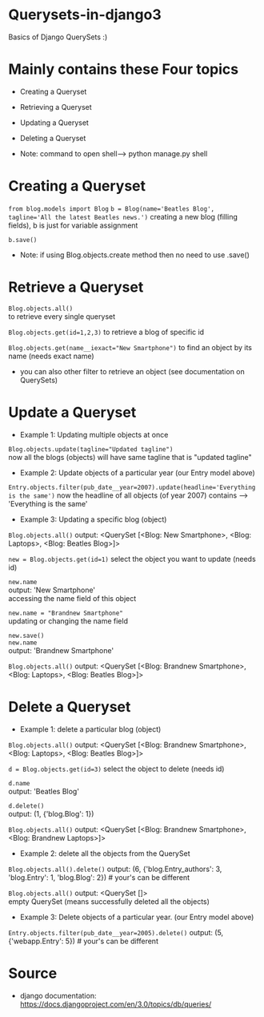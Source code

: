 # Querysets-in-django3
Basics of Django QuerySets :)

# Mainly contains these Four topics 
* Creating a Queryset
* Retrieving a Queryset
* Updating a Queryset
* Deleting a Queryset

* Note: command to open shell--> python manage.py shell 

# Creating a Queryset

`from blog.models import Blog`
`b = Blog(name='Beatles Blog', tagline='All the latest Beatles news.')`
creating a new blog (filling fields), b is just for variable assignment

`b.save()`
* Note: if using Blog.objects.create method then no need to use .save()


# Retrieve a Queryset

`Blog.objects.all()`  
to retrieve every single queryset

`Blog.objects.get(id=1,2,3)`
to retrieve a blog of specific id

`Blog.objects.get(name__iexact="New Smartphone")`
to find an object by its name (needs exact name)
* you can also other filter to retrieve an object (see documentation on QuerySets) 


# Update a Queryset

* Example 1: Updating multiple objects at once

`Blog.objects.update(tagline="Updated tagline")`  
now all the blogs (objects) will have same tagline that is "updated tagline"

* Example 2: Update objects of a particular year (our Entry model above)

`Entry.objects.filter(pub_date__year=2007).update(headline='Everything is the same')`
now the headline of all objects (of year 2007) contains --> 'Everything is the same'

* Example 3: Updating a specific blog (object)

`Blog.objects.all()`
output: <QuerySet [<Blog: New Smartphone>, <Blog: Laptops>, <Blog: Beatles Blog>]>

`new = Blog.objects.get(id=1)`
select the object you want to update (needs id)

`new.name`     
output: 'New Smartphone'   
accessing the name field of this object

`new.name = "Brandnew Smartphone"`    
updating or changing the name field

`new.save()`      
`new.name`     
output: 'Brandnew Smartphone'

`Blog.objects.all()`
output: <QuerySet [<Blog: Brandnew Smartphone>, <Blog: Laptops>, <Blog: Beatles Blog>]>

# Delete a Queryset

* Example 1: delete a particular blog (object)

`Blog.objects.all()`
output: <QuerySet [<Blog: Brandnew Smartphone>, <Blog: Laptops>, <Blog: Beatles Blog>]>

`d = Blog.objects.get(id=3)`
select the object to delete (needs id)

`d.name`  
output: 'Beatles Blog'

`d.delete()`  
output: (1, {'blog.Blog': 1})

`Blog.objects.all()`
output: <QuerySet [<Blog: Brandnew Smartphone>, <Blog: Brandnew Laptops>]>

* Example 2: delete all the objects from the QuerySet

`Blog.objects.all().delete()`
output: (6, {'blog.Entry_authors': 3, 'blog.Entry': 1, 'blog.Blog': 2}) # your's can be different

`Blog.objects.all()`
output: <QuerySet []>   
empty QuerySet (means successfully deleted all the objects)


* Example 3: Delete objects of a particular year. (our Entry model above)

`Entry.objects.filter(pub_date__year=2005).delete()`
output: (5, {'webapp.Entry': 5})  # your's can be different


# Source
* django documentation: https://docs.djangoproject.com/en/3.0/topics/db/queries/
